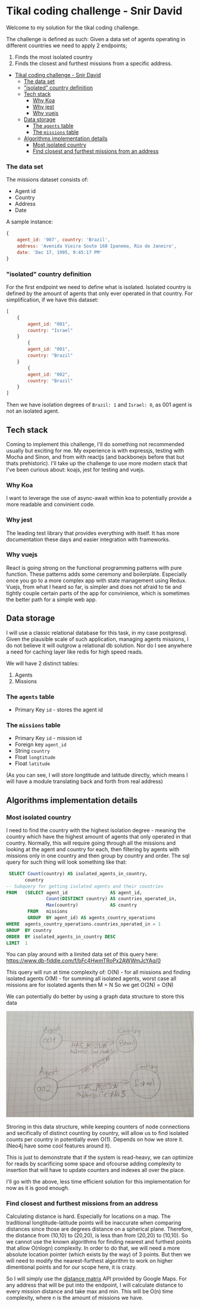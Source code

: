 # Tikal coding challenge - Snir David
Welcome to my solution for the tikal coding challenge.

The challenge is defined as such:
Given a data set of agents operating in different countries we need to apply 2 endpoints;
1. Finds the most isolated country
2. Finds the closest and furthest missions from a specific address.

- [Tikal coding challenge - Snir David](#tikal-coding-challenge---snir-david)
    - [The data set](#the-data-set)
    - ["isolated" country definition](#isolated-country-definition)
  - [Tech stack](#tech-stack)
    - [Why Koa](#why-koa)
    - [Why jest](#why-jest)
    - [Why vuejs](#why-vuejs)
  - [Data storage](#data-storage)
    - [The `agents` table](#the-agents-table)
    - [The `missions` table](#the-missions-table)
  - [Algorithms implementation details](#algorithms-implementation-details)
    - [Most isolated country](#most-isolated-country)
    - [Find closest and furthest missions from an address](#find-closest-and-furthest-missions-from-an-address)

### The data set
The missions dataset consists of:
- Agent id
- Country
- Address
- Date

A sample instance:
```js
{
    agent_id: '007', country: 'Brazil', 
    address: 'Avenida Vieira Souto 168 Ipanema, Rio de Janeiro',
    date: 'Dec 17, 1995, 9:45:17 PM'
}
```

### "isolated" country definition
For the first endpoint we need to define what is isolated.
Isolated country is defined by the amount of agents that only ever operated in that country.
For simplification, if we have this dataset:
```js
[
    {
        agent_id: "001",
        country: "Israel"
    }
        {
        agent_id: "001",
        country: "Brazil"
    }
        {
        agent_id: "002",
        country: "Brazil"
    }
]
```
Then we have isolation degrees of `Brazil: 1` and `Israel: 0`, as 001 agent is not an isolated agent.

## Tech stack
Coming to implement this challenge, I'll do something not recommended usually but exciting for me.
My experience is with expressjs, testing with Mocha and Sinon, and from with reactjs (and backbonejs before that but thats prehistoric).
I'll take up the challenge to use more modern stack that I've been curious about: koajs, jest for testing and vuejs.

### Why Koa
I want to leverage the use of async-await within koa to potentially provide a more readable and convinient code.

### Why jest
The leading test library that provides everything with itself.
It has more documentation these days and easier integration with frameworks.

### Why vuejs
React is going strong on the functional programming patterns with pure function.
These patterns adds some ceremony and boilerplate. Especially once you go to a more complex app with state management using Redux.
Vuejs, from what I heard so far, is simpler and does not afraid to tie and tightly couple certain parts of the app for convinience, which is sometimes the better path for a simple web app.

## Data storage
I will use a classic relational database for this task, in my case postgresql.
Given the plausible scale of such application, managing agents missions, I do not believe it will outgrow a relational db solution.
Nor do I see anywhere a need for caching layer like redis for high speed reads.

We will have 2 distinct tables:
1. Agents
2. Missions

### The `agents` table
- Primary Key `id` - stores the agent id

### The `missions` table
- Primary Key `id` - mission id
- Foreign key `agent_id`
- String `country`
- Float `longtitude`
- Float `latitude`

(As you can see, I will store longtitude and latitude directly, which means I will have a module translating back and forth from real address)

## Algorithms implementation details
### Most isolated country
I need to find the country with the highest isolation degree - meaning the country which have the highest amount of agents that only operated in that country.
Normally, this will require going through all the missions and looking at the agent and country for each, then filtering by agents with missions only in one country and then group by country and order.
The sql query for such thing will look something like that:
```sql
 SELECT Count(country) AS isolated_agents_in_country,
       country
-- Subquery for getting isolated agents and their countries
FROM   (SELECT agent_id                AS agent_id,
               Count(DISTINCT country) AS countries_operated_in,
               Max(country)            AS country
        FROM   missions
        GROUP  BY agent_id) AS agents_country_operations
WHERE  agents_country_operations.countries_operated_in = 1
GROUP  BY country
ORDER  BY isolated_agents_in_country DESC
LIMIT  1 
```

You can play around with a limited data set of this query here:
https://www.db-fiddle.com/f/bFc4HwmTRoPx2AWWmJcYAq/0

This query will run at time complexity of:
O(N) - for all missions and finding isolated agents
O(M) - for summing all isolated agents, worst case all missions are for isolated agents then M = N
So we get O(2N) = O(N)

We can potentially do better by using a graph data structure to store this data

![graph users](graph_agents.jpg)

Stroring in this data structure, while keeping counters of node connections and secifically of distinct counting by country, will allow us to find isolated counts per country in potentially even O(1). Depends on how we store it. (Neo4j have some cool features around it).

This is just to demonstrate that if the system is read-heavy, we can optimize for reads by scarificing some space and ofcourse adding complexity to insertion that will have to update counters and indexes all over the place.

I'll go with the above, less time efficient solution for this implementation for now as it is good enough.

### Find closest and furthest missions from an address
Calculating distance is hard. Especially for locations on a map.
The traditional longtitude-latitude points will be inaccurate when comparing distances since those are degrees distance on a spherical plane.
Therefore, the distance from (10,10) to (20,20), is less than from (20,20) to (10,10).
So we cannot use the known algorithms for finding nearest and furthest points that allow O(nlogn) complexity.
In order to do that, we will need a more absolute location pointer (which exists by the way) of 3 points. But then we will need to modify the nearest-furthest algorithm to work on higher dimentional points and for our scope here, it is crazy.

So I will simply use the [distance matrix](https://developers.google.com/maps/documentation/distance-matrix/start) API provided by Google Maps.
For any address that will be put into the endpoint, I will calculate distance to every mission distance and take max and min.
This will be O(n) time complexity, where n is the amount of missions we have.

